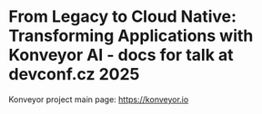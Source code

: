 # From Legacy to Cloud Native: Transforming Applications with Konveyor AI  - docs for talk at devconf.cz 2025


Konveyor project main page: https://konveyor.io

